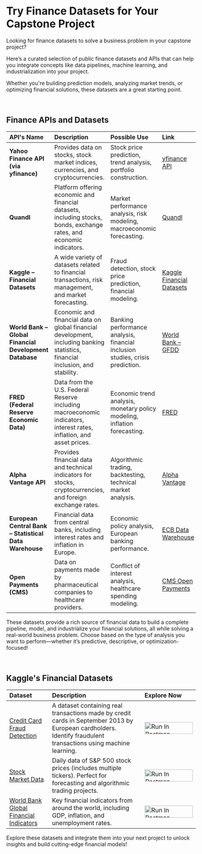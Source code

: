 # Try Finance Datasets for Your Capstone Project

Looking for finance datasets to solve a business problem in your capstone project? 

Here’s a curated selection of public finance datasets and APIs that can help you integrate concepts like data pipelines, machine learning, and industrialization into your project. 

Whether you're building prediction models, analyzing market trends, or optimizing financial solutions, these datasets are a great starting point.

<br>

## Finance APIs and Datasets
| API's Name | Description | Possible Use | Link |
|:---|:---|:---|:---|
| **Yahoo Finance API (via yfinance)** | Provides data on stocks, stock market indices, currencies, and cryptocurrencies. | Stock price prediction, trend analysis, portfolio construction. | [yfinance API](https://pypi.org/project/yfinance/) |
| **Quandl** | Platform offering economic and financial datasets, including stocks, bonds, exchange rates, and economic indicators. | Market performance analysis, risk modeling, macroeconomic forecasting. | [Quandl](https://www.quandl.com/) |
| **Kaggle – Financial Datasets** | A wide variety of datasets related to financial transactions, risk management, and market forecasting. | Fraud detection, stock price prediction, financial modeling. | [Kaggle Financial Datasets](https://www.kaggle.com/datasets) |
| **World Bank – Global Financial Development Database** | Economic and financial data on global financial development, including banking statistics, financial inclusion, and stability. | Banking performance analysis, financial inclusion studies, crisis prediction. | [World Bank – GFDD](https://databank.worldbank.org/source/global-financial-development) |
| **FRED (Federal Reserve Economic Data)** | Data from the U.S. Federal Reserve including macroeconomic indicators, interest rates, inflation, and asset prices. | Economic trend analysis, monetary policy modeling, inflation forecasting. | [FRED](https://fred.stlouisfed.org/) |
| **Alpha Vantage API** | Provides financial data and technical indicators for stocks, cryptocurrencies, and foreign exchange rates. | Algorithmic trading, backtesting, technical market analysis. | [Alpha Vantage](https://www.alphavantage.co/) |
| **European Central Bank – Statistical Data Warehouse** | Financial data from central banks, including interest rates and inflation in Europe. | Economic policy analysis, European banking performance. | [ECB Data Warehouse](https://sdw.ecb.europa.eu/) |
| **Open Payments (CMS)** | Data on payments made by pharmaceutical companies to healthcare providers. | Conflict of interest analysis, healthcare spending modeling. | [CMS Open Payments](https://openpaymentsdata.cms.gov/) |

These datasets provide a rich source of financial data to build a complete pipeline, model, and industrialize your financial solutions, all while solving a real-world business problem. Choose based on the type of analysis you want to perform—whether it’s predictive, descriptive, or optimization-focused!






<br>

## Kaggle's Financial Datasets
| Dataset | Description | Explore Now |
|:---|:---|:---|
| [Credit Card Fraud Detection](https://www.kaggle.com/mlg-ulb/creditcardfraud?utm_source=Github&utm_medium=Referral&utm_campaign=Public-apis-repo) | A dataset containing real transactions made by credit cards in September 2013 by European cardholders. Identify fraudulent transactions using machine learning. | [<img src="https://run.pstmn.io/button.svg" alt="Run In Postman" style="width: 128px; height: 32px;">](https://www.kaggle.com/mlg-ulb/creditcardfraud) |
| [Stock Market Data](https://www.kaggle.com/camnugent/sandp500?utm_source=Github&utm_medium=Referral&utm_campaign=Public-apis-repo) | Daily data of S&P 500 stock prices (includes multiple tickers). Perfect for forecasting and algorithmic trading projects. | [<img src="https://run.pstmn.io/button.svg" alt="Run In Postman" style="width: 128px; height: 32px;">](https://www.kaggle.com/camnugent/sandp500) |
| [World Bank Global Financial Indicators](https://data.worldbank.org/indicator/NY.GDP.MKTP.CD?utm_source=Github&utm_medium=Referral&utm_campaign=Public-apis-repo) | Key financial indicators from around the world, including GDP, inflation, and unemployment rates. | [<img src="https://run.pstmn.io/button.svg" alt="Run In Postman" style="width: 128px; height: 32px;">](https://data.worldbank.org/indicator/NY.GDP.MKTP.CD) |

Explore these datasets and integrate them into your next project to unlock insights and build cutting-edge financial models!
